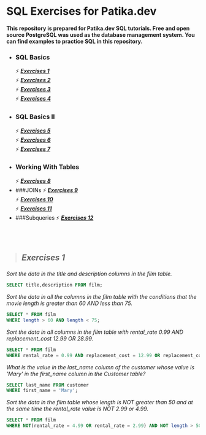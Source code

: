 # SQL Exercises for Patika.dev
**This repository is prepared for Patika.dev SQL tutorials. Free and open source PostgreSQL was used as the database management system. You can find examples to practice SQL in this repository.**
&nbsp;
- ### SQL Basics
   ⚡ ***<a href='#Exercises 1'>Exercises 1</a><br>***
   ⚡ ***<a href='#Exercises 2'>Exercises 2</a><br>***
   ⚡ ***<a href='#Exercises 3'>Exercises 3</a><br>***
   ⚡ ***<a href='#Exercises 4'>Exercises 4</a><br>***
- ### SQL Basics II
   ⚡ ***<a href='#Exercises 5'>Exercises 5</a><br>***
   ⚡ ***<a href='#Exercises 6'>Exercises 6</a><br>***
   ⚡ ***<a href='#Exercises 7'>Exercises 7</a><br>***
- ### Working With Tables
   ⚡ ***<a href='#Exercises 8'>Exercises 8</a><br>***
- ###JOINs
   ⚡ ***<a href='#Exercises 9'>Exercises 9</a><br>***
   ⚡ ***<a href='#Exercises 10'>Exercises 10</a><br>***
   ⚡ ***<a href='#Exercises 11'>Exercises 11</a><br>***
- ###Subqueries
   ⚡ ***<a href='#Exercises 12'>Exercises 12</a><br>***

<br/><br/>

> ## ***<p id = 'Exercises 1' > Exercises 1 </p>***
 _Sort the data in the title and description columns in the film table._
~~~sql
SELECT title,description FROM film;
~~~
_Sort the data in all the columns in the film table with the conditions that the movie length is greater than 60 AND less than 75._
~~~sql
SELECT * FROM film 
WHERE length > 60 AND length < 75;
~~~
_Sort the data in all columns in the film table with rental_rate 0.99 AND replacement_cost 12.99 OR 28.99._
~~~sql
SELECT * FROM film 
WHERE rental_rate = 0.99 AND replacement_cost = 12.99 OR replacement_cost = 28.99;
~~~
_What is the value in the last_name column of the customer whose value is 'Mary' in the first_name column in the Customer table?_
~~~sql
SELECT last_name FROM customer 
WHERE first_name = 'Mary';
~~~
_Sort the data in the film table whose length is NOT greater than 50 and at the same time the rental_rate value is NOT 2.99 or 4.99._
~~~sql
SELECT * FROM film 
WHERE NOT(rental_rate = 4.99 OR rental_rate = 2.99) AND NOT length > 50;
~~~
